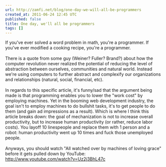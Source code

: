 ```yaml
---
url: http://zamfi.net/blog/one-day-we-will-all-be-programmers
created_at: 2011-06-24 12:45 UTC
published: false
title: One day, we'll all be programmers
tags: []
---
```


If you've ever solved a word problem in math, you're a programmer. If you've ever modified a cooking recipe, you're a programmer. <br><br>There is a quote from some guy (Weiner? Fuller? Brand?) about how the computer revolution never realized the potential of reducing the level of abstraction between ourselves, communities and natural world.  Instead we're using computers to further abstract and complexify our organizations and relationships (natural, social, financial, etc).  <br><br>In regards to this specific article, it's funny/sad that the argument being made is that programming enables you to lower the "work cost" by employing machines. Yet in the booming web development industry, the goal isn't to employ machines to do bullshit tasks, it's to get people to do them (and gain ad impressions as a result). Which is where I think this article breaks down: the goal of mechanization is not to increase overall productivity, but to increase human productivity (or rather, reduce labor costs). You layoff 10 linespeople and replace them with 1 person and a robot:  human productivity went up 10 times and fuck those unemployed people. <br><br>Anyways, you should watch "All watched over by machines of loving grace" before it gets pulled down by YouTube: <br><a href="http://www.youtube.com/watch?v=Uz2j3BhL47c">http://www.youtube.com/watch?v=Uz2j3BhL47c</a>
